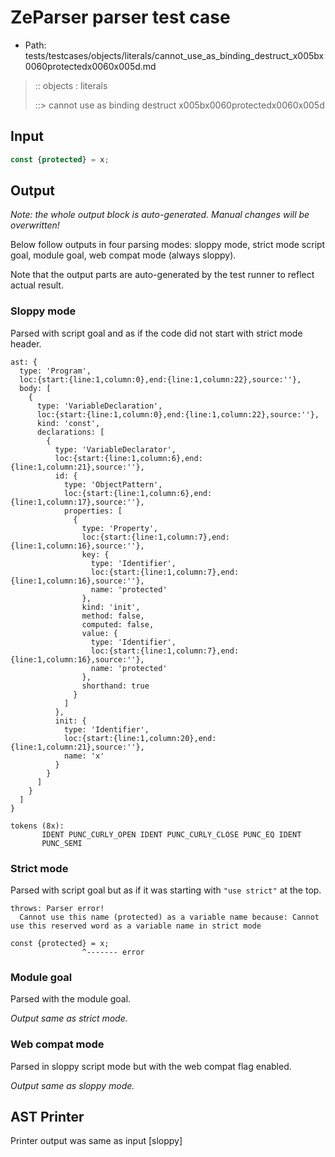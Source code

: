 # ZeParser parser test case

- Path: tests/testcases/objects/literals/cannot_use_as_binding_destruct_x005bx0060protectedx0060x005d.md

> :: objects : literals
>
> ::> cannot use as binding destruct x005bx0060protectedx0060x005d

## Input

`````js
const {protected} = x;
`````

## Output

_Note: the whole output block is auto-generated. Manual changes will be overwritten!_

Below follow outputs in four parsing modes: sloppy mode, strict mode script goal, module goal, web compat mode (always sloppy).

Note that the output parts are auto-generated by the test runner to reflect actual result.

### Sloppy mode

Parsed with script goal and as if the code did not start with strict mode header.

`````
ast: {
  type: 'Program',
  loc:{start:{line:1,column:0},end:{line:1,column:22},source:''},
  body: [
    {
      type: 'VariableDeclaration',
      loc:{start:{line:1,column:0},end:{line:1,column:22},source:''},
      kind: 'const',
      declarations: [
        {
          type: 'VariableDeclarator',
          loc:{start:{line:1,column:6},end:{line:1,column:21},source:''},
          id: {
            type: 'ObjectPattern',
            loc:{start:{line:1,column:6},end:{line:1,column:17},source:''},
            properties: [
              {
                type: 'Property',
                loc:{start:{line:1,column:7},end:{line:1,column:16},source:''},
                key: {
                  type: 'Identifier',
                  loc:{start:{line:1,column:7},end:{line:1,column:16},source:''},
                  name: 'protected'
                },
                kind: 'init',
                method: false,
                computed: false,
                value: {
                  type: 'Identifier',
                  loc:{start:{line:1,column:7},end:{line:1,column:16},source:''},
                  name: 'protected'
                },
                shorthand: true
              }
            ]
          },
          init: {
            type: 'Identifier',
            loc:{start:{line:1,column:20},end:{line:1,column:21},source:''},
            name: 'x'
          }
        }
      ]
    }
  ]
}

tokens (8x):
       IDENT PUNC_CURLY_OPEN IDENT PUNC_CURLY_CLOSE PUNC_EQ IDENT
       PUNC_SEMI
`````

### Strict mode

Parsed with script goal but as if it was starting with `"use strict"` at the top.

`````
throws: Parser error!
  Cannot use this name (protected) as a variable name because: Cannot use this reserved word as a variable name in strict mode

const {protected} = x;
                ^------- error
`````


### Module goal

Parsed with the module goal.

_Output same as strict mode._

### Web compat mode

Parsed in sloppy script mode but with the web compat flag enabled.

_Output same as sloppy mode._

## AST Printer

Printer output was same as input [sloppy]